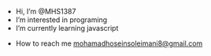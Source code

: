 - Hi, I’m @MHS1387
- I’m interested in programing
- I’m currently learning javascript
<!--- - I’m looking to collaborate on ...--->
- How to reach me mohamadhoseinsoleimani8@gmail.com

<!---
MHS1387/MHS1387 is a ✨ special ✨ repository because its `README.md` (this file) appears on your GitHub profile.
You can click the Preview link to take a look at your changes.
--->
